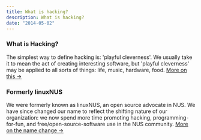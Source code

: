 ```yaml
---
title: What is hacking?
description: What is hacking?
date: "2014-05-02"
---
```


### What is Hacking?

The simplest way to define hacking is: 'playful cleverness'. We usually take it to mean the act of creating interesting software, but 'playful cleverness' may be applied to all sorts of things: life, music, hardware, food. <a href="/hackerdefined/">More on this →</a>

### Formerly linuxNUS

We were formerly known as linuxNUS, an open source advocate in NUS. We have since changed our name to reflect the shifting nature of our organization: we now spend more time promoting hacking, programming-for-fun, and free/open-source-software use in the NUS community. <a href="/name-change/">More on the name change →</a>
